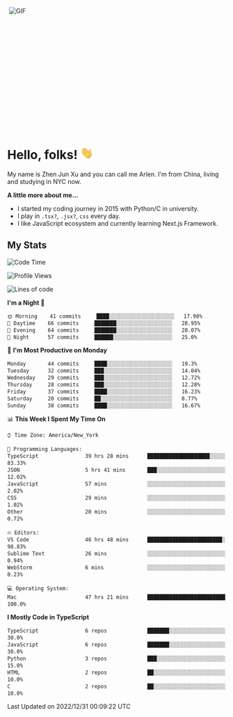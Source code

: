 <img align="right" alt="GIF" src="https://media.giphy.com/media/xUA7bdpLxQhsSQdyog/giphy.gif" width="500" height="320" />

# Hello, folks! <img src="https://raw.githubusercontent.com/arlenxuzj/arlenxuzj/master/assets/wave.gif" width="30px">

My name is Zhen Jun Xu and you can call me Arlen. I'm from China, living and studying in NYC now.

**A little more about me...**

 - I started my coding journey in 2015 with Python/C in university.
 - I play in `.tsx?`, `.jsx?`, `css` every day.
 - I like JavaScript ecosystem and currently learning Next.js Framework.

## My Stats

<!--START_SECTION:waka-->
![Code Time](http://img.shields.io/badge/Code%20Time-2%2C811%20hrs%2036%20mins-blue)

![Profile Views](http://img.shields.io/badge/Profile%20Views-0-blue)

![Lines of code](https://img.shields.io/badge/From%20Hello%20World%20I%27ve%20Written-306%20Thousand%20lines%20of%20code-blue)

**I'm a Night 🦉** 

```text
🌞 Morning    41 commits     ████░░░░░░░░░░░░░░░░░░░░░   17.98% 
🌆 Daytime    66 commits     ███████░░░░░░░░░░░░░░░░░░   28.95% 
🌃 Evening    64 commits     ███████░░░░░░░░░░░░░░░░░░   28.07% 
🌙 Night      57 commits     ██████░░░░░░░░░░░░░░░░░░░   25.0%

```
📅 **I'm Most Productive on Monday** 

```text
Monday       44 commits     ████░░░░░░░░░░░░░░░░░░░░░   19.3% 
Tuesday      32 commits     ███░░░░░░░░░░░░░░░░░░░░░░   14.04% 
Wednesday    29 commits     ███░░░░░░░░░░░░░░░░░░░░░░   12.72% 
Thursday     28 commits     ███░░░░░░░░░░░░░░░░░░░░░░   12.28% 
Friday       37 commits     ████░░░░░░░░░░░░░░░░░░░░░   16.23% 
Saturday     20 commits     ██░░░░░░░░░░░░░░░░░░░░░░░   8.77% 
Sunday       38 commits     ████░░░░░░░░░░░░░░░░░░░░░   16.67%

```


📊 **This Week I Spent My Time On** 

```text
⌚︎ Time Zone: America/New_York

💬 Programming Languages: 
TypeScript               39 hrs 28 mins      ████████████████████░░░░░   83.33% 
JSON                     5 hrs 41 mins       ███░░░░░░░░░░░░░░░░░░░░░░   12.02% 
JavaScript               57 mins             ░░░░░░░░░░░░░░░░░░░░░░░░░   2.02% 
CSS                      29 mins             ░░░░░░░░░░░░░░░░░░░░░░░░░   1.02% 
Other                    20 mins             ░░░░░░░░░░░░░░░░░░░░░░░░░   0.72%

🔥 Editors: 
VS Code                  46 hrs 48 mins      ████████████████████████░   98.83% 
Sublime Text             26 mins             ░░░░░░░░░░░░░░░░░░░░░░░░░   0.94% 
WebStorm                 6 mins              ░░░░░░░░░░░░░░░░░░░░░░░░░   0.23%

💻 Operating System: 
Mac                      47 hrs 21 mins      █████████████████████████   100.0%

```

**I Mostly Code in TypeScript** 

```text
TypeScript               6 repos             ███████░░░░░░░░░░░░░░░░░░   30.0% 
JavaScript               6 repos             ███████░░░░░░░░░░░░░░░░░░   30.0% 
Python                   3 repos             ███░░░░░░░░░░░░░░░░░░░░░░   15.0% 
HTML                     2 repos             ██░░░░░░░░░░░░░░░░░░░░░░░   10.0% 
C                        2 repos             ██░░░░░░░░░░░░░░░░░░░░░░░   10.0%

```



 Last Updated on 2022/12/31 00:09:22 UTC
<!--END_SECTION:waka-->

